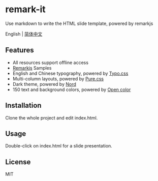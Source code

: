 # remark-it

Use markdown to write the HTML slide template, powered by remarkjs

English | [简体中文](README.md)

## Features

- All resources support offline access
- [Remarkjs](https://github.com/gnab/remark) Samples
- English and Chinese typography, powered by [Typo.css](https://github.com/sofish/typo.css)
- Multi-column layouts, powered by [Pure.css](https://github.com/pure-css/pure)
- Dark theme, powered by [Nord](https://github.com/arcticicestudio/nord)
- 150 text and background colors, powered by [Open color](https://github.com/yeun/open-color)

## Installation

Clone the whole project and edit index.html.

## Usage

Double-click on index.html for a slide presentation.

## License

MIT
